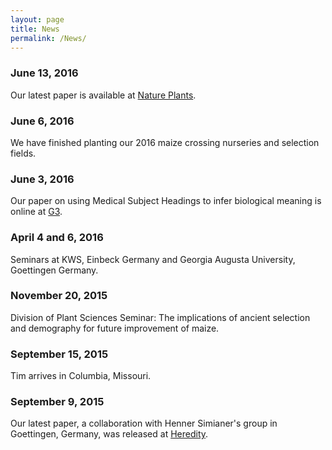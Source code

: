 ```yaml
---
layout: page
title: News
permalink: /News/
---
```


### June 13, 2016
Our latest paper is available at [Nature Plants](http://www.nature.com/articles/nplants201684).

### June 6, 2016
We have finished planting our 2016 maize crossing nurseries and selection fields.

### June 3, 2016
Our paper on using Medical Subject Headings to infer biological meaning is online at [G3](http://www.g3journal.org/content/early/2016/06/01/g3.116.031096.abstract).

### April 4 and 6, 2016
Seminars at KWS, Einbeck Germany and Georgia Augusta University, Goettingen Germany.

### November 20, 2015
Division of Plant Sciences Seminar: The implications of ancient selection and demography for future improvement of maize.


### September 15, 2015
Tim arrives in Columbia, Missouri.


### September 9, 2015
Our latest paper, a collaboration with Henner Simianer's group in Goettingen, Germany, was released at [Heredity](http://www.nature.com/hdy/journal/vaop/ncurrent/abs/hdy201581a.html).
